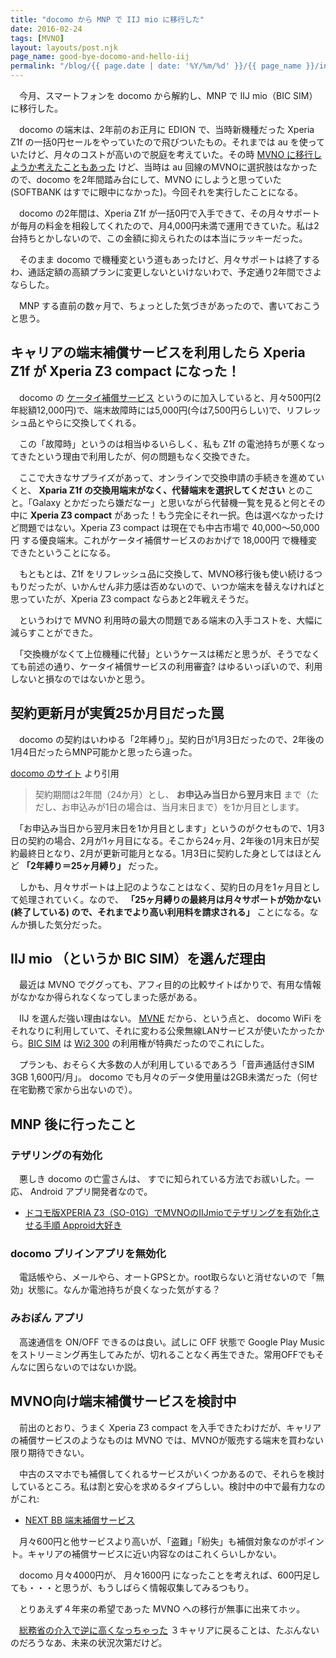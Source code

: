 ```yaml
---
title: "docomo から MNP で IIJ mio に移行した"
date: 2016-02-24
tags: [MVNO]
layout: layouts/post.njk
page_name: good-bye-docomo-and-hello-iij
permalink: "/blog/{{ page.date | date: '%Y/%m/%d' }}/{{ page_name }}/index.html"
---
```


　今月、スマートフォンを docomo から解約し、MNP で IIJ mio（BIC SIM） に移行した。
<!--more-->

　docomo の端末は、2年前のお正月に EDION で、当時新機種だった Xperia Z1f の一括0円セールをやっていたので飛びついたもの。それまでは au を使っていたけど、月々のコストが高いので脱庭を考えていた。その時 [MVNO に移行しようか考えたこともあった](/blog/2013/08/28/au-vs-ipphone-with-mvno/) けど、当時は au 回線のMVNOに選択肢はなかったので、docomo を2年間踏み台にして、MVNO にしようと思っていた(SOFTBANK はすでに眼中になかった)。今回それを実行したことになる。

　docomo の2年間は、Xperia Z1f が一括0円で入手できて、その月々サポートが毎月の料金を相殺してくれたので、月4,000円未満で運用できていた。私は2台持ちとかしないので、この金額に抑えられたのは本当にラッキーだった。

　そのまま docomo で機種変という道もあったけど、月々サポートは終了するわ、通話定額の高額プランに変更しないといけないわで、予定通り2年間でさよならした。

　MNP する直前の数ヶ月で、ちょっとした気づきがあったので、書いておこうと思う。

## キャリアの端末補償サービスを利用したら Xperia Z1f が Xperia Z3 compact になった！

　docomo の [ケータイ補償サービス](https://www.nttdocomo.co.jp/support/trouble/delivery/hoshyo_02/index.html) というのに加入していると、月々500円(2年総額12,000円)で、端末故障時には5,000円(今は7,500円らしい)で、リフレッシュ品とやらに交換してくれる。

　この「故障時」というのは相当ゆるいらしく、私も Z1f の電池持ちが悪くなってきたという理由で利用したが、何の問題もなく交換できた。

　ここで大きなサプライズがあって、オンラインで交換申請の手続きを進めていくと、 **Xparia Z1f の交換用端末がなく、代替端末を選択してください** とのこと。「Galaxy とかだったら嫌だなー」と思いながら代替機一覧を見ると何とその中に **Xperia Z3 compact** があった！もう完全にそれ一択。色は選べなかったけど問題ではない。Xperia Z3 compact は現在でも中古市場で 40,000〜50,000円 する優良端末。これがケータイ補償サービスのおかげで 18,000円 で機種変できたということになる。

　もともとは、Z1f をリフレッシュ品に交換して、MVNO移行後も使い続けるつもりだったが、いかんせん非力感は否めないので、いつか端末を替えなければと思っていたが、Xperia Z3 compact ならあと2年戦えそうだ。

　というわけで MVNO 利用時の最大の問題である端末の入手コストを、大幅に減らすことができた。

　「交換機がなくて上位機種に代替」というケースは稀だと思うが、そうでなくても前述の通り、ケータイ補償サービスの利用審査? はゆるいっぽいので、利用しないと損なのではないかと思う。

## 契約更新月が実質25か月目だった罠

　docomo の契約はいわゆる「2年縛り」。契約日が1月3日だったので、2年後の1月4日だったらMNP可能かと思ったら違った。

[docomo のサイト](https://www.nttdocomo.co.jp/charge/data_xi/data_plan_ninen/notice/) より引用

> 契約期間は2年間（24か月）とし、 **お申込み当日から翌月末日** まで（ただし、お申込みが1日の場合は、当月末日まで）を1か月目とします。

　「お申込み当日から翌月末日を1か月目とします」というのがクセもので、1月3日の契約の場合、2月が1ヶ月目になる。そこから24ヶ月、2年後の1月末日が契約最終日となり、2月が更新可能月となる。1月3日に契約した身としてはほとんど **「2年縛り＝25ヶ月縛り」** だった。

　しかも、月々サポートは上記のようなことはなく、契約日の月を1ヶ月目として処理されていく。なので、 **「25ヶ月縛りの最終月は月々サポートが効かない(終了している) ので、それまでより高い利用料を請求される」** ことになる。なんか損した気分だった。

## IIJ mio （というか BIC SIM）を選んだ理由

　最近は MVNO でググっても、アフィ目的の比較サイトばかりで、有用な情報がなかなか得られなくなってしまった感がある。

　IIJ を選んだ強い理由はない。 [MVNE](http://k-tai.impress.co.jp/cda/article/keyword/36137.html) だから、という点と、 docomo WiFi をそれなりに利用していて、それに変わる公衆無線LANサービスが使いたかったから。[BIC SIM](http://www.biccamera.com/bc/c/service/bicsim/onsei.jsp) は [Wi2 300](http://wi2.co.jp/jp/300/) の利用権が特典だったのでこれにした。

　プランも、おそらく大多数の人が利用しているであろう「音声通話付きSIM 3GB 1,600円/月」。 docomo でも月々のデータ使用量は2GB未満だった（何せ在宅勤務で家から出ないので）。


## MNP 後に行ったこと

### テザリングの有効化

　悪しき docomo の亡霊さんは、 すでに知られている方法でお祓いした。一応、 Android アプリ開発者なので。

* [ドコモ版XPERIA Z3（SO-01G）でMVNOのIIJmioでテザリングを有効化させる手順 Approid大好き](http://app-roid.com/blog-entry-1498.html)

### docomo プリインアプリを無効化

　電話帳やら、メールやら、オートGPSとか。root取らないと消せないので「無効」状態に。なんか電池持ちが良くなった気がする？

### みおぽん アプリ

　高速通信を ON/OFF できるのは良い。試しに OFF 状態で Google Play Music をストリーミング再生してみたが、切れることなく再生できた。常用OFFでもそんなに困らないのではないか説。


## MVNO向け端末補償サービスを検討中

　前出のとおり、うまく Xperia Z3 compact を入手できたわけだが、キャリアの補償サービスのようなものは MVNO では、MVNOが販売する端末を買わない限り期待できない。

　中古のスマホでも補償してくれるサービスがいくつかあるので、それらを検討しているところ。私は割と安心を求めるタイプらしい。検討中の中で最有力なのがこれ:


* [NEXT BB 端末補償サービス](http://www.next-bb.com/terminal/)

　月々600円と他サービスより高いが、「盗難」「紛失」も補償対象なのがポイント。キャリアの補償サービスに近い内容なのはこれくらいしかない。

　docomo 月々4000円が、 月々1600円 になったことを考えれば、600円足しても・・・と思うが、もうしばらく情報収集してみるつもり。

　とりあえず４年来の希望であった MVNO への移行が無事に出来てホッ。

　[総務省の介入で逆に高くなっちゃった](http://tozaiuser.hatenablog.jp/entry/2016/01/10/154245) ３キャリアに戻ることは、たぶんないのだろうなあ、未来の状況次第だけど。